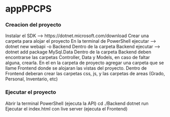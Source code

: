 # appPPCPS

<h3>Creacion del proyecto</h3>
<lo>Instalar el SDK --> https://dotnet.microsoft.com/download</lo>
<lo>Crear una carpeta para alojar el proyecto</lo>
<lo>En la terminal de PowerShell ejecutar --> dotnet new webapi -o Backend</lo>
<lo>Dentro de la carpeta Backend ejecutar --> dotnet add package MySql.Data</lo>
<lo>Dentro de la carpeta Backend deben encontrarse las carpetas Controller, Data y Models, en caso de faltar alguna, crearla.</lo>
<lo>En el en la carpeta de proyecto agregar una carpeta que se llame Frontend donde se alojaran las vistas del proyecto.</lo>
<lo>Dentro de Frontend deberan crear las carpetas css, js, y las carpetas de areas (Grado, Personal, Inventario, etc)</lo>
    
<h3>Ejecutar el proyecto</h3>
<lo>Abrir la terminal PowerShell (ejecuta la API)</lo>
<lo>cd ./Backend</lo>
<lo>dotnet run</lo>
<lo>Ejecutar el index.html con live server (ejecuta el Frontend)</lo>
    


